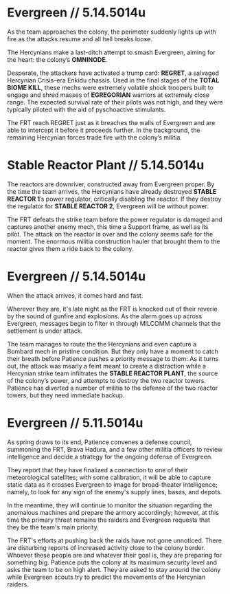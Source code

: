# Evergreen // 5.14.5014u

As the team approaches the colony, the perimeter suddenly lights up with fire as the attacks resume and all hell breaks loose. 

The Hercynians make a last-ditch attempt to smash Evergreen, aiming for the heart: the colony’s **OMNINODE**. 

Desperate, the attackers have activated a trump card: **REGRET**, a salvaged Hercynian Crisis–era Enkidu chassis. Used in the final stages of the **TOTAL BIOME KILL**, these mechs were extremely volatile shock troopers built to engage and shred masses of **EGREGORIAN** warriors at extremely close range. The expected survival rate of their pilots was not high, and they were typically piloted with the aid of pyschoactive stimulants.

The FRT reach REGRET just as it breaches the walls of Evergreen and are able to intercept it before it proceeds further. In the background, the remaining Hercynian forces trade fire with the colony’s militia.

# Stable Reactor Plant // 5.14.5014u

The reactors are downriver, constructed away from Evergreen proper. By the time the team arrives, the Hercynians have already destroyed **STABLE REACTOR 1**’s power regulator, critically disabling the reactor. If they destroy the regulator for **STABLE REACTOR 2**, Evergreen will be without power.

The FRT defeats the strike team before the power regulator is damaged and captures another enemy mech, this time a Support frame, as well as its pilot. The attack on the reactor is over and the colony seems safe for the moment. The enormous militia construction hauler that brought them to the reactor gives them a ride back to the colony. 

# Evergreen // 5.14.5014u

When the attack arrives, it comes hard and fast. 

Wherever they are, it's late night as the FRT is knocked out of their reverie by the sound of gunfire and explosions. As the alarm goes up across Evergreen, messages begin to filter in through MILCOMM channels that the settlement is under attack.

The team manages to route the the Hercynians and even capture a Bombard mech in pristine condition. But they only have a moment to catch their breath before Patience pushes a priority message to them: As it turns out, the attack was mearly a feint meant to create a distraction while a Hercynian strike team infiltrates the **STABLE REACTOR PLANT**, the source of the colony’s power, and attempts to destroy the two reactor towers. Patience has diverted a number of militia to the defense of the two reactor towers, but they need immediate backup.

# Evergreen // 5.11.5014u

As spring draws to its end, Patience convenes a defense council, summoning the FRT, Brava Hadura, and a few other militia officers to review intelligence and decide a strategy for the ongoing defense of Evergreen. 

They report that they have finalized a connection to one of their meteorological satellites; with some calibration, it will be able to capture static data as it crosses Evergreen to image for broad-theater intelligence; namely, to look for any sign of the enemy's supply lines, bases, and depots.

In the meantime, they will continue to monitor the situation regarding the anomalous machines and prepare the armory accordingly; however, at this time the primary threat remains the raiders and Evergreen requests that they be the team's main priority.

The FRT's efforts at pushing back the raids have not gone unnoticed. There are disturbing reports of increased activity close to the colony border. Whoever these people are and whatever their goal is, they are preparing for something big. Patience puts the colony at its maximum security level and asks the team to be on high alert. They are asked to stay around the colony while Evergreen scouts try to predict the movements of the Hercynian raiders.